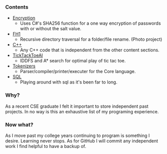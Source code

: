 <h3>Contents</h3>

- [Encryption](Encryption)
	- Uses C#'s SHA256 function	for a one way encryption of passwords with or without the salt value. 
- [FH1](FH1)
	- Recursive directory traversal for a folder/file rename. (Photo project)  
- [C++](C++)
	- Any C++ code that is independent from the other content sections. 
- [TickTackToeAI](TickTackToeAI)
	- IDDFS and A* search for optimal play of tic tac toe.
- [Tokenizers](Tokenizers)
	- Parser/compiler/printer/executer for the Core language.
- [SQL](SQL)
	- Playing around with sql as it's been far to long.	
	
<h3>Why?</h3>
<p>As a recent CSE graduate I felt it important to store independent past projects. In no way is this an exhaustive list of my programing experience.</p>
<h3>Now what?</h3>
<p>As I move past my college years continuing to program is something I desire. Learning never stops. As for GitHub I will commit any independent work I find helpful to have a backup of.</p>
